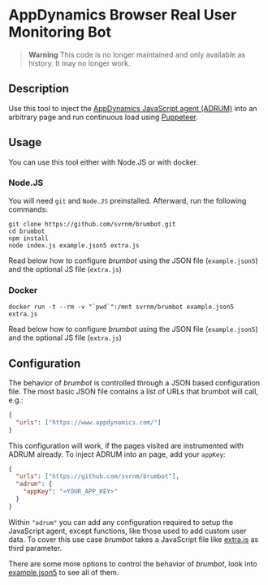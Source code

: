 # AppDynamics Browser Real User Monitoring Bot

> **Warning**
> This code is no longer maintained and only available as history. It may no longer work.

## Description

Use this tool to inject the [AppDynamics JavaScript agent (ADRUM)](https://www.appdynamics.com/product/end-user-monitoring/browser-real-user-monitoring) into an arbitrary page and run continuous load using [Puppeteer](https://pptr.dev/).

## Usage

You can use this tool either with Node.JS or with docker.

### Node.JS

You will need `git` and `Node.JS` preinstalled. Afterward, run the following commands:

```shell
git clone https://github.com/svrnm/brumbot.git
cd brumbot
npm install
node index.js example.json5 extra.js
```

Read below how to configure *brumbot* using the JSON file (`example.json5`) and the optional JS file (`extra.js`)

### Docker

```shell
docker run -t --rm -v "`pwd`":/mnt svrnm/brumbot example.json5 extra.js
```

Read below how to configure *brumbot* using the JSON file (`example.json5`) and the optional JS file (`extra.js`)

## Configuration

The behavior of *brumbot* is controlled through a JSON based configuration file. The most basic JSON file contains a list of URLs that brumbot will call, e.g.:

```json
{
  "urls": ["https://www.appdynamics.com/"]
}
```

This configuration will work, if the pages visited are instrumented with ADRUM already. To inject ADRUM into an page, add your `appKey`:

```json
{
  "urls": ["https://github.com/svrnm/brumbot"],
  "adrum": {
    "appKey": "<YOUR_APP_KEY>"
  }
}
```

Within `"adrum"` you can add any configuration required to setup the JavaScript agent, except functions, like those used to add custom user data. To cover this use case *brumbot* takes a JavaScript file like [extra.js](extra.js) as third parameter.

There are some more options to control the behavior of *brumbot*, look into [example.json5](example.json5) to see all of them.
